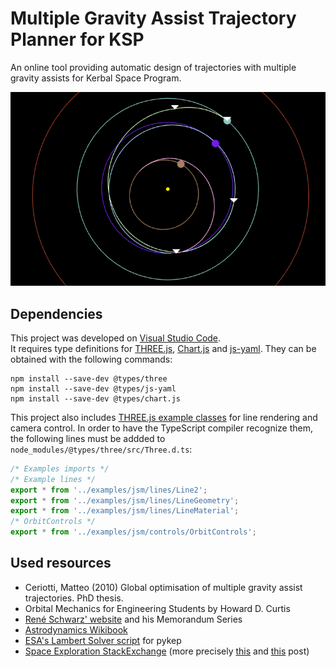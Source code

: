 # Multiple Gravity Assist Trajectory Planner for KSP
An online tool providing automatic design of trajectories with multiple gravity assists for Kerbal Space Program.

![Example trajectory](imgs/example_trajectory.png)

## Dependencies

This project was developed on [Visual Studio Code](https://code.visualstudio.com/).  
It requires type definitions for [THREE.js](https://github.com/mrdoob/three.js/), [Chart.js](https://github.com/chartjs)
and [js-yaml](https://github.com/nodeca/js-yaml). They can be obtained with the following commands:

```
npm install --save-dev @types/three
npm install --save-dev @types/js-yaml
npm install --save-dev @types/chart.js
```

This project also includes [THREE.js example classes](https://github.com/mrdoob/three.js/tree/dev/examples/js) for line rendering and camera control.
In order to have the TypeScript compiler recognize them, the following lines must be addded to
`node_modules/@types/three/src/Three.d.ts`:

```js
/* Examples imports */
/* Example lines */
export * from '../examples/jsm/lines/Line2';
export * from '../examples/jsm/lines/LineGeometry';
export * from '../examples/jsm/lines/LineMaterial';
/* OrbitControls */
export * from '../examples/jsm/controls/OrbitControls';
```

## Used resources

- Ceriotti, Matteo (2010) Global optimisation of multiple gravity assist trajectories. PhD thesis. 
- Orbital Mechanics for Engineering Students by Howard D. Curtis
- [René Schwarz' website](https://www.rene-schwarz.com/web/Home) and his Memorandum Series
- [Astrodynamics Wikibook](https://en.wikibooks.org/wiki/Astrodynamics)
- [ESA's Lambert Solver script](https://github.com/esa/pykep/blob/master/src/lambert_problem.cpp) for pykep
- [Space Exploration StackExchange](https://space.stackexchange.com/) (more precisely [this](https://space.stackexchange.com/questions/54414/how-to-calculate-the-velocity-vector-in-the-case-of-a-hyperbolic-orbit) and [this](https://space.stackexchange.com/questions/54448/calculating-the-time-of-flight-between-two-anomalies-gives-a-negative-result) post)

